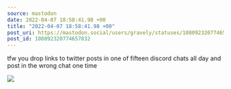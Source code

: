 ```yaml
---
source: mastodon
date: 2022-04-07 18:58:41.98 +00
title: "2022-04-07 18:58:41.98 +00"
post_uri: https://mastodon.social/users/gravely/statuses/108092320774657832
post_id: 108092320774657832
---
```

tfw you drop links to twitter posts in one of fifteen discord chats all day and post in the wrong chat one time


![](/images/108092320732869309.jpg)

